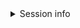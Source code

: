 <details>

<summary>Session info
<i class="fa fa-cogs" aria-hidden="true"></i></summary>

    sessionInfo()
    #R>  R version 4.2.0 (2022-04-22)
    #R>  Platform: x86_64-pc-linux-gnu (64-bit)
    #R>  Running under: Debian GNU/Linux bookworm/sid
    #R>  
    #R>  Matrix products: default
    #R>  BLAS:   /usr/lib/x86_64-linux-gnu/blas/libblas.so.3.10.1
    #R>  LAPACK: /usr/lib/x86_64-linux-gnu/lapack/liblapack.so.3.10.1
    #R>  
    #R>  locale:
    #R>   [1] LC_CTYPE=en_US.UTF-8       LC_NUMERIC=C              
    #R>   [3] LC_TIME=en_US.UTF-8        LC_COLLATE=en_US.UTF-8    
    #R>   [5] LC_MONETARY=en_US.UTF-8    LC_MESSAGES=en_US.UTF-8   
    #R>   [7] LC_PAPER=en_US.UTF-8       LC_NAME=C                 
    #R>   [9] LC_ADDRESS=C               LC_TELEPHONE=C            
    #R>  [11] LC_MEASUREMENT=en_US.UTF-8 LC_IDENTIFICATION=C       
    #R>  
    #R>  attached base packages:
    #R>  [1] stats     graphics  grDevices utils     datasets  methods   base     
    #R>  
    #R>  other attached packages:
    #R>  [1] inSilecoRef_0.0.1.9000
    #R>  
    #R>  loaded via a namespace (and not attached):
    #R>   [1] tidyselect_1.1.2  xfun_0.31         purrr_0.3.4       vctrs_0.4.1      
    #R>   [5] generics_0.1.2    miniUI_0.1.1.1    htmltools_0.5.2   yaml_2.3.5       
    #R>   [9] utf8_1.2.2        rlang_1.0.2       pillar_1.7.0      later_1.3.0      
    #R>  [13] DBI_1.1.2         glue_1.6.2        httpcode_0.3.0    withr_2.5.0      
    #R>  [17] lifecycle_1.0.1   plyr_1.8.7        stringr_1.4.0     targets_0.12.0   
    #R>  [21] htmlwidgets_1.5.4 evaluate_0.15     codetools_0.2-18  knitr_1.39       
    #R>  [25] callr_3.7.0       fastmap_1.1.0     httpuv_1.6.5      ps_1.7.0         
    #R>  [29] curl_4.3.2        fansi_1.0.3       Rcpp_1.0.8.3      xtable_1.8-4     
    #R>  [33] backports_1.4.1   promises_1.2.0.1  DT_0.23           jsonlite_1.8.0   
    #R>  [37] rcrossref_1.1.0   mime_0.12         digest_0.6.29     stringi_1.7.6    
    #R>  [41] processx_3.5.3    dplyr_1.0.9       shiny_1.7.1       cli_3.3.0        
    #R>  [45] tools_4.2.0       magrittr_2.0.3    base64url_1.4     tibble_3.1.7     
    #R>  [49] RefManageR_1.3.0  crul_1.2.0        crayon_1.5.1      pkgconfig_2.0.3  
    #R>  [53] ellipsis_0.3.2    data.table_1.14.2 xml2_1.3.3        lubridate_1.8.0  
    #R>  [57] rmarkdown_2.14    assertthat_0.2.1  httr_1.4.3        R6_2.5.1         
    #R>  [61] compiler_4.2.0    igraph_1.3.1

</details>
